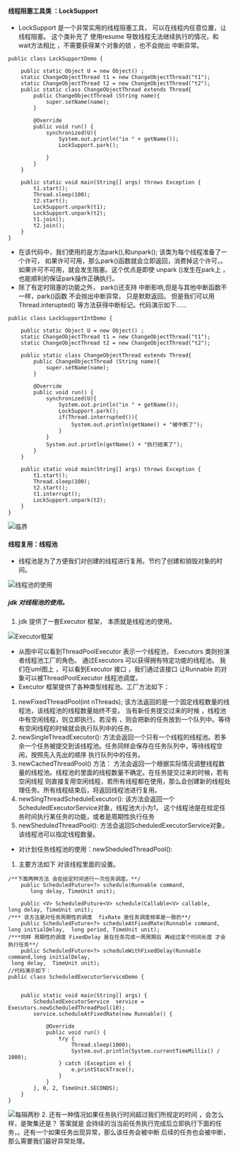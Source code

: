 #### 线程阻塞工具类 ：LockSupport
- LockSupport 是一个非常实用的线程阻塞工具， 可以在线程内任意位置，让线程阻塞。 这个类补充了  使用resume 导致线程无法继续执行的情况，和wait方法相比 ，不需要获得某个对象的锁 ，也不会抛出 中断异常。
```
public class LockSupportDemo {

	public static Object U = new Object() ;
	static ChangeObjectThread t1 = new ChangeObjectThread("t1");
	static ChangeObjectThread t2 = new ChangeObjectThread("t2");
	public static class ChangeObjectThread extends Thread{
		public ChangeObjectThread (String name){
			super.setName(name);
		}
		
		@Override
		public void run() {
			synchronized(U){
				System.out.println("in " + getName());
				LockSupport.park();
				
			}
		}
	}
	
	public static void main(String[] args) throws Exception {
		t1.start();
		Thread.sleep(100);
		t2.start();
		LockSupport.unpark(t1);
		LockSupport.unpark(t2);
		t1.join();
		t2.join();
	}
}
```
- 在该代码中，我们使用的是方法park(),和unpark(); 该类为每个线程准备了一个许可， 如果许可可用，那么park()函数就会立即返回，消费掉这个许可，。 如果许可不可用，就会发生阻塞。这个优点是即使 unpark ()发生在park上 ，也能顺利的保证park操作正确执行。
- 除了有定时阻塞的功能之外， park()还支持 中断影响,但是与其他中断函数不一样，park()函数 不会抛出中断异常， 只是默默返回。 但是我们可以用 Thread.interupted() 等方法获得中断标记。代码演示如下......
```
public class LockSupportIntDemo {

	public static Object U = new Object() ;
	static ChangeObjectThread t1 = new ChangeObjectThread("t1");
	static ChangeObjectThread t2 = new ChangeObjectThread("t2");
	
	public static class ChangeObjectThread extends Thread{
		public ChangeObjectThread (String name){
			super.setName(name);
		}
		
		@Override
		public void run() {
			synchronized(U){
				System.out.println("in " + getName());
				LockSupport.park();
				if(Thread.interrupted()){
					System.out.println(getName() + "被中断了");
				}
			}
			System.out.println(getName() + "执行结束了");
		}
	}

	public static void main(String[] args) throws Exception {
		t1.start();
		Thread.sleep(100);
		t2.start();
		t1.interrupt();
		LockSupport.unpark(t2);
	}
}
```
![临界](http://upload-images.jianshu.io/upload_images/4237685-4d38eba3f8caa90e.png?imageMogr2/auto-orient/strip%7CimageView2/2/w/1240)

#### 线程复用：线程池
- 线程池是为了方便我们对创建的线程进行复用。节约了创建和销毁对象的时间。

![线程池的使用](http://upload-images.jianshu.io/upload_images/4237685-5381aec5e028c3ff.png?imageMogr2/auto-orient/strip%7CimageView2/2/w/1240)

##### jdk 对线程池的使用。
1. jdk 提供了一套Executor 框架， 本质就是线程池的使用。

![Executor框架](http://upload-images.jianshu.io/upload_images/4237685-c15b57ad32b13c51.png?imageMogr2/auto-orient/strip%7CimageView2/2/w/1240)
- 从图中可以看到ThreadPoolExecutor 表示一个线程池， Executors 类则扮演者线程池工厂的角色。 通过Executors 可以获得拥有特定功能的线程池。 我们在uml图上 ，可以看到Executor 接口 ，我们通过该接口 让Runnable 的对象可以被ThreadPoolExecutor 线程池调度。
- Executor  框架提供了各种类型线程池。工厂方法如下：
1. newFixedThreadPool(int nThreads);  该方法返回的是一个固定线程数量的线程池，该线程池的线程数量始终不变。 当有新任务提交过来的时候 ，线程池中有空闲线程，则立即执行。若没有 ，则会把新的任务放到一个队列中。等待有空闲线程的时候就会执行队列中的任务。
2. newSingleThreadExecutor(): 方法会返回一个只有一个线程的线程池。若多余一个任务被提交到该线程池。任务同样会保存在任务队列中，等待线程空闲，按照先入先出的顺序 执行队列中的任务。
3. newCachedThreadPool() 方法： 方法会返回一个根据实际情况调整线程数量的线程池。线程池的里面的线程数量不确定。在任务提交过来的时候，若有空闲线程 则直接复用空闲线程，若所有线程都在使用，那么会创建新的线程处理任务。所有线程结束后，将返回线程池进行复用。
4. newSingThreadScheduleExecutor(): 该方法会返回一个ScheduledExecutorService对象，线程池大小为1， 这个线程池是在给定任务时间执行某任务的功能，或者是周期性执行任务
5. newSheduledThreadPool(): 方法会返回ScheduledExecutorService对象，该线程池可以指定线程数量。
- 对计划任务线程池的使用：newSheduledThreadPool():
1. 主要方法如下 对该线程里面的设置。
```
/**下面两种方法 会在给定时间进行一次任务调度。**/
    public ScheduledFuture<?> schedule(Runnable command,
       long delay, TimeUnit unit);

    public <V> ScheduledFuture<V> schedule(Callable<V> callable,    long delay, TimeUnit unit);
/*** 该方法是对任务周期性的调度  fixRate 是任务调度频率是一致的**/
    public ScheduledFuture<?> scheduleAtFixedRate(Runnable command,   long initialDelay,  long period, TimeUnit unit);
/***同样 周期性的调度 FixedDelay 是在任务完成一周周期后 再经过某个时间长度 才会执行任务**/
    public ScheduledFuture<?> scheduleWithFixedDelay(Runnable command,long initialDelay,
 long delay,  TimeUnit unit);
//代码演示如下：
public class ScheduledExecutorServiceDemo {

	
	public static void main(String[] args) {
		ScheduledExecutorService  service = Executors.newScheduledThreadPool(10);
		service.scheduleAtFixedRate(new Runnable() {
			
			@Override
			public void run() {
				try {
					Thread.sleep(1000);
					System.out.println(System.currentTimeMillis() / 1000);
				} catch (Exception e) {
					e.printStackTrace();
				}
			}
		}, 0, 2, TimeUnit.SECONDS);
	}
}
```
![每隔两秒](http://upload-images.jianshu.io/upload_images/4237685-74261432b82118a2.png?imageMogr2/auto-orient/strip%7CimageView2/2/w/1240)
2. 还有一种情况如果任务执行时间超过我们所规定的时间 ，会怎么样，是聚集还是？ 答案就是 会持续的当当前任务执行完成后立即执行下面的任务，。还有一个如果任务出现异常，那么该任务会被中断 后续的任务也会被中断，那么需要我们最好异常处理。
